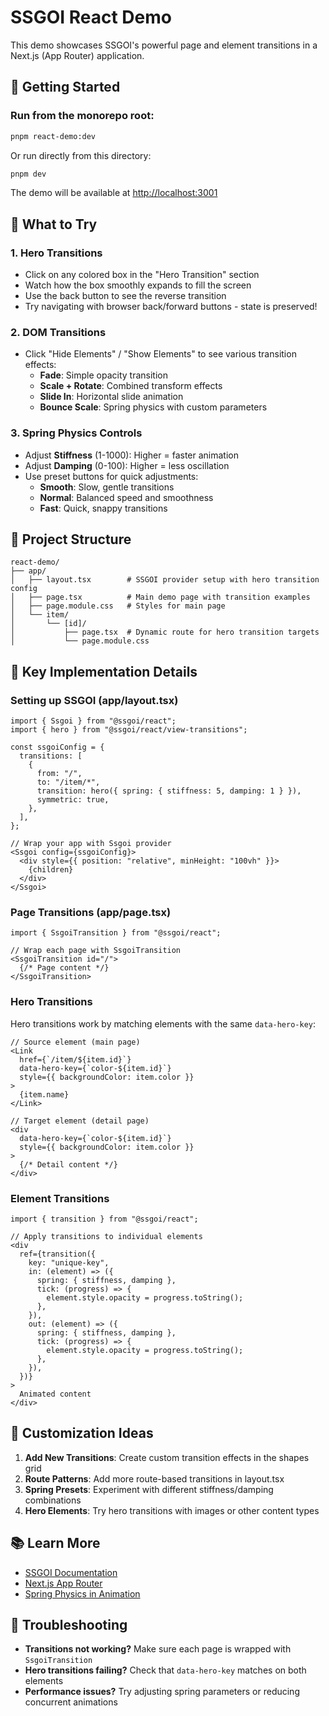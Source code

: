# SSGOI React Demo

This demo showcases SSGOI's powerful page and element transitions in a Next.js (App Router) application.

## 🚀 Getting Started

### Run from the monorepo root:
```bash
pnpm react-demo:dev
```

Or run directly from this directory:
```bash
pnpm dev
```

The demo will be available at [http://localhost:3001](http://localhost:3001)

## 🎯 What to Try

### 1. Hero Transitions
- Click on any colored box in the "Hero Transition" section
- Watch how the box smoothly expands to fill the screen
- Use the back button to see the reverse transition
- Try navigating with browser back/forward buttons - state is preserved!

### 2. DOM Transitions
- Click "Hide Elements" / "Show Elements" to see various transition effects:
  - **Fade**: Simple opacity transition
  - **Scale + Rotate**: Combined transform effects
  - **Slide In**: Horizontal slide animation
  - **Bounce Scale**: Spring physics with custom parameters

### 3. Spring Physics Controls
- Adjust **Stiffness** (1-1000): Higher = faster animation
- Adjust **Damping** (0-100): Higher = less oscillation
- Use preset buttons for quick adjustments:
  - **Smooth**: Slow, gentle transitions
  - **Normal**: Balanced speed and smoothness
  - **Fast**: Quick, snappy transitions

## 📁 Project Structure

```
react-demo/
├── app/
│   ├── layout.tsx        # SSGOI provider setup with hero transition config
│   ├── page.tsx          # Main demo page with transition examples
│   ├── page.module.css   # Styles for main page
│   └── item/
│       └── [id]/
│           ├── page.tsx  # Dynamic route for hero transition targets
│           └── page.module.css
```

## 🔧 Key Implementation Details

### Setting up SSGOI (app/layout.tsx)
```tsx
import { Ssgoi } from "@ssgoi/react";
import { hero } from "@ssgoi/react/view-transitions";

const ssgoiConfig = {
  transitions: [
    {
      from: "/",
      to: "/item/*",
      transition: hero({ spring: { stiffness: 5, damping: 1 } }),
      symmetric: true,
    },
  ],
};

// Wrap your app with Ssgoi provider
<Ssgoi config={ssgoiConfig}>
  <div style={{ position: "relative", minHeight: "100vh" }}>
    {children}
  </div>
</Ssgoi>
```

### Page Transitions (app/page.tsx)
```tsx
import { SsgoiTransition } from "@ssgoi/react";

// Wrap each page with SsgoiTransition
<SsgoiTransition id="/">
  {/* Page content */}
</SsgoiTransition>
```

### Hero Transitions
Hero transitions work by matching elements with the same `data-hero-key`:

```tsx
// Source element (main page)
<Link
  href={`/item/${item.id}`}
  data-hero-key={`color-${item.id}`}
  style={{ backgroundColor: item.color }}
>
  {item.name}
</Link>

// Target element (detail page)
<div
  data-hero-key={`color-${item.id}`}
  style={{ backgroundColor: item.color }}
>
  {/* Detail content */}
</div>
```

### Element Transitions
```tsx
import { transition } from "@ssgoi/react";

// Apply transitions to individual elements
<div
  ref={transition({
    key: "unique-key",
    in: (element) => ({
      spring: { stiffness, damping },
      tick: (progress) => {
        element.style.opacity = progress.toString();
      },
    }),
    out: (element) => ({
      spring: { stiffness, damping },
      tick: (progress) => {
        element.style.opacity = progress.toString();
      },
    }),
  })}
>
  Animated content
</div>
```

## 🎨 Customization Ideas

1. **Add New Transitions**: Create custom transition effects in the shapes grid
2. **Route Patterns**: Add more route-based transitions in layout.tsx
3. **Spring Presets**: Experiment with different stiffness/damping combinations
4. **Hero Elements**: Try hero transitions with images or other content types

## 📚 Learn More

- [SSGOI Documentation](https://ssgoi.dev)
- [Next.js App Router](https://nextjs.org/docs/app)
- [Spring Physics in Animation](https://ssgoi.dev/docs/spring-physics)

## 🐛 Troubleshooting

- **Transitions not working?** Make sure each page is wrapped with `SsgoiTransition`
- **Hero transitions failing?** Check that `data-hero-key` matches on both elements
- **Performance issues?** Try adjusting spring parameters or reducing concurrent animations